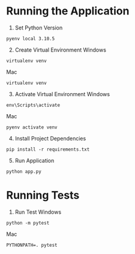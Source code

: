 
# Running the Application

1. Set Python Version
```
pyenv local 3.10.5
```

2. Create Virtual Environment
Windows

```
virtualenv venv
```
Mac
```
virtualenv venv
```

3. Activate Virtual Environment
Windows

```
env\Scripts\activate
```

Mac
```
pyenv activate venv
```

4. Install Project Dependencies
```
pip install -r requirements.txt
```

5. Run Application
```
python app.py
```

# Running Tests

1. Run Test
Windows
```
python -m pytest
```
Mac
```
PYTHONPATH=. pytest
```
